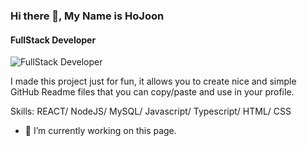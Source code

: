 ### Hi there 👋, My Name is HoJoon
#### FullStack Developer
![FullStack Developer](https://arturssmirnovs.github.io/github-profile-readme-generator/images/banner.png)

I made this project just for fun, it allows you to create nice and simple GitHub Readme files that you can copy/paste and use in your profile.

Skills: REACT/ NodeJS/ MySQL/ Javascript/ Typescript/ HTML/ CSS

- 🔭 I’m currently working on this page. 




